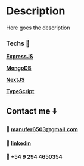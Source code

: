 # Description

Here goes the description

### Techs :wrench:

**[ExpressJS](https://expressjs.com/)**

**[MongoDB](https://www.mongodb.com)**

**[NextJS](https://nextjs.org/)**

**[TypeScript](https://www.typescriptlang.org/)**

## Contact me :arrow_down:

#### :email: [manufer6503@gmail.com](mailto:manufer6503@gmail.com)

#### :link: [linkedin](https://www.linkedin.com/in/manuelffernandez/)

#### :iphone: +54 9 294 4650354
